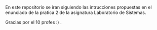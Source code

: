 En este repositorio se iran siguiendo las intrucciones propuestas en el 
enunciado de la pratica 2 de la asignatura Laboratorio de Sistemas.

Gracias por el 10 profes :) .
